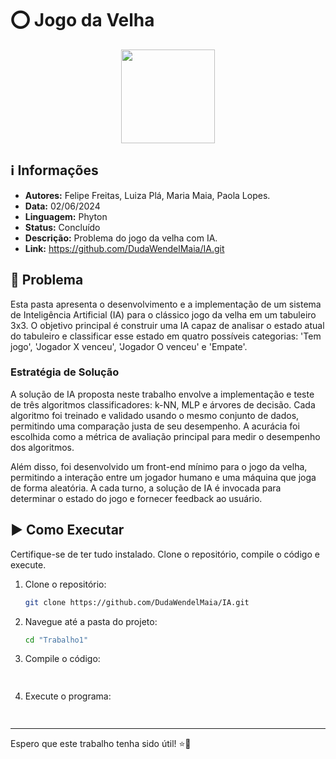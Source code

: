 # ⭕ Jogo da Velha

<div align="center">
<img width="150" height="150" src="https://cdn-icons-png.flaticon.com/512/1865/1865460.png">
</div>

## ℹ️ Informações
- **Autores:** Felipe Freitas, Luiza Plá, Maria Maia, Paola Lopes.
- **Data:** 02/06/2024
- **Linguagem:** Phyton
- **Status:** Concluído
- **Descrição:** Problema do jogo da velha com IA.
- **Link:** https://github.com/DudaWendelMaia/IA.git

## 🎯 Problema
Esta pasta apresenta o desenvolvimento e a implementação de um sistema de Inteligência Artificial (IA) para o clássico jogo da velha em um tabuleiro 3x3. O objetivo principal é construir uma IA capaz de analisar o estado atual do tabuleiro e classificar esse estado em quatro possíveis categorias: 'Tem jogo', 'Jogador X venceu', 'Jogador O venceu' e 'Empate'.

### Estratégia de Solução
A solução de IA proposta neste trabalho envolve a implementação e teste de três algoritmos classificadores: k-NN, MLP e árvores de decisão. Cada algoritmo foi treinado e validado usando o mesmo conjunto de dados, permitindo uma comparação justa de seu desempenho. A acurácia foi escolhida como a métrica de avaliação principal para medir o desempenho dos algoritmos.

Além disso, foi desenvolvido um front-end mínimo para o jogo da velha, permitindo a interação entre um jogador humano e uma máquina que joga de forma aleatória. A cada turno, a solução de IA é invocada para determinar o estado do jogo e fornecer feedback ao usuário.

## ▶️ Como Executar
Certifique-se de ter tudo instalado. Clone o repositório, compile o código e execute.

1. Clone o repositório:
    ```sh
    git clone https://github.com/DudaWendelMaia/IA.git
    ```

2. Navegue até a pasta do projeto:
    ```sh
    cd "Trabalho1"
    ```

3. Compile o código:
    ```sh
      
    ```

4. Execute o programa:
    ```sh
      
    ```

---

Espero que este trabalho tenha sido útil! ⭐🚀
